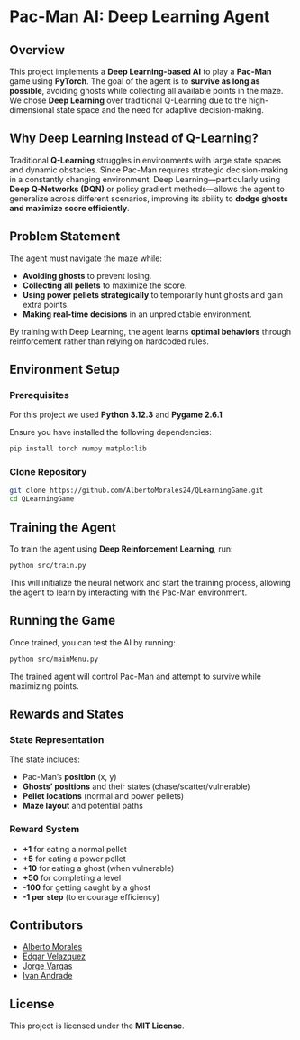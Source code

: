# Pac-Man AI: Deep Learning Agent

## Overview
This project implements a **Deep Learning-based AI** to play a **Pac-Man** game using **PyTorch**. The goal of the agent is to **survive as long as possible**, avoiding ghosts while collecting all available points in the maze. We chose **Deep Learning** over traditional Q-Learning due to the high-dimensional state space and the need for adaptive decision-making.

## Why Deep Learning Instead of Q-Learning?
Traditional **Q-Learning** struggles in environments with large state spaces and dynamic obstacles. Since Pac-Man requires strategic decision-making in a constantly changing environment, Deep Learning—particularly using **Deep Q-Networks (DQN)** or policy gradient methods—allows the agent to generalize across different scenarios, improving its ability to **dodge ghosts and maximize score efficiently**.

## Problem Statement
The agent must navigate the maze while:
- **Avoiding ghosts** to prevent losing.
- **Collecting all pellets** to maximize the score.
- **Using power pellets strategically** to temporarily hunt ghosts and gain extra points.
- **Making real-time decisions** in an unpredictable environment.

By training with Deep Learning, the agent learns **optimal behaviors** through reinforcement rather than relying on hardcoded rules.

## Environment Setup
### Prerequisites

For this project we used **Python 3.12.3** and **Pygame 2.6.1**

Ensure you have installed the following dependencies:
```sh
pip install torch numpy matplotlib
```

### Clone Repository
```sh
git clone https://github.com/AlbertoMorales24/QLearningGame.git
cd QLearningGame
```

## Training the Agent
To train the agent using **Deep Reinforcement Learning**, run:
```sh
python src/train.py
```
This will initialize the neural network and start the training process, allowing the agent to learn by interacting with the Pac-Man environment.

## Running the Game
Once trained, you can test the AI by running:
```sh
python src/mainMenu.py
```
The trained agent will control Pac-Man and attempt to survive while maximizing points.

## Rewards and States
### **State Representation**
The state includes:
- Pac-Man’s **position** (x, y)
- **Ghosts’ positions** and their states (chase/scatter/vulnerable)
- **Pellet locations** (normal and power pellets)
- **Maze layout** and potential paths

### **Reward System**
- **+1** for eating a normal pellet
- **+5** for eating a power pellet
- **+10** for eating a ghost (when vulnerable)
- **+50** for completing a level
- **-100** for getting caught by a ghost
- **-1 per step** (to encourage efficiency)

## Contributors
- [Alberto Morales](https://github.com/AlbertoMorales24)
- [Edgar Velazquez](https://github.com/WeroVlz)
- [Jorge Vargas](https://github.com/Jorgepro89)
- [Ivan Andrade]()

## License
This project is licensed under the **MIT License**.

